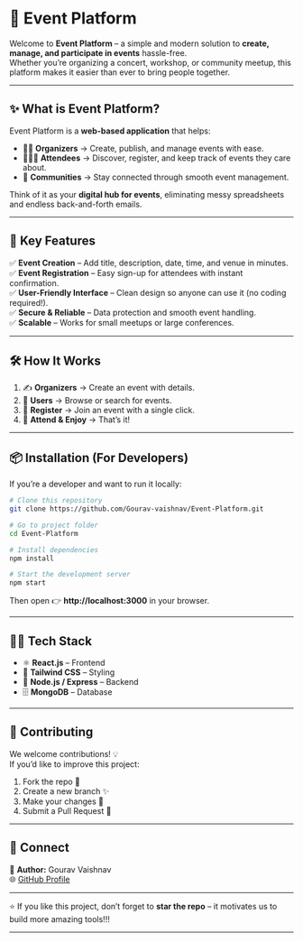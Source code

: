 # 🎉 Event Platform  

Welcome to **Event Platform** – a simple and modern solution to **create, manage, and participate in events** hassle-free.  
Whether you’re organizing a concert, workshop, or community meetup, this platform makes it easier than ever to bring people together.  

---

## ✨ What is Event Platform? 

Event Platform is a **web-based application** that helps:  
- 👩‍💼 **Organizers** → Create, publish, and manage events with ease.  
- 👨‍👩‍👧 **Attendees** → Discover, register, and keep track of events they care about.  
- 🎯 **Communities** → Stay connected through smooth event management.  

Think of it as your **digital hub for events**, eliminating messy spreadsheets and endless back-and-forth emails.  

---

## 🚀 Key Features  

✅ **Event Creation** – Add title, description, date, time, and venue in minutes.  
✅ **Event Registration** – Easy sign-up for attendees with instant confirmation.  
✅ **User-Friendly Interface** – Clean design so anyone can use it (no coding required!).  
✅ **Secure & Reliable** – Data protection and smooth event handling.  
✅ **Scalable** – Works for small meetups or large conferences.  

---

## 🛠️ How It Works  

1. ✍️ **Organizers** → Create an event with details.  
2. 👥 **Users** → Browse or search for events.  
3. 📝 **Register** → Join an event with a single click.  
4. 🎊 **Attend & Enjoy** → That’s it!  

---

## 📦 Installation (For Developers)  

If you’re a developer and want to run it locally:  

```bash
# Clone this repository
git clone https://github.com/Gourav-vaishnav/Event-Platform.git

# Go to project folder
cd Event-Platform

# Install dependencies
npm install

# Start the development server
npm start
```

Then open 👉 **http://localhost:3000** in your browser.  

---

## 👩‍💻 Tech Stack  

- ⚛️ **React.js** – Frontend  
- 🎨 **Tailwind CSS** – Styling  
- 🔧 **Node.js / Express** – Backend  
- 🗄️ **MongoDB** – Database  

---

## 🤝 Contributing  

We welcome contributions! 💡  
If you’d like to improve this project:  
1. Fork the repo 🍴  
2. Create a new branch ✨  
3. Make your changes 🔨  
4. Submit a Pull Request 🚀  

---



## 💌 Connect  

👤 **Author:** Gourav Vaishnav  
🌐 [GitHub Profile](https://github.com/Gourav-vaishnav)  

---

⭐ If you like this project, don’t forget to **star the repo** – it motivates us to build more amazing tools!!! 

---
